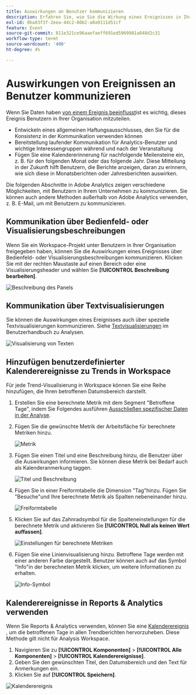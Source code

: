 ```yaml
---
title: Auswirkungen an Benutzer kommunizieren
description: Erfahren Sie, wie Sie die Wirkung eines Ereignisses in Ihrer Organisation effektiv kommunizieren können.
exl-id: 9ba83f3f-2eea-44c2-80b2-a0a9111d51cf
feature: Event
source-git-commit: 811e321ce96aaefaeff691ed5969981a048d2c31
workflow-type: tm+mt
source-wordcount: '400'
ht-degree: 4%

---
```


# Auswirkungen von Ereignissen an Benutzer kommunizieren

Wenn Sie Daten haben [von einem Ereignis beeinflusst](overview.md)ist es wichtig, dieses Ereignis Benutzern in Ihrer Organisation mitzuteilen.

* Entwickeln eines allgemeinen Haftungsausschlusses, den Sie für die Konsistenz in der Kommunikation verwenden können
* Bereitstellung laufender Kommunikation für Analytics-Benutzer und wichtige Interessengruppen während und nach der Veranstaltung
* Fügen Sie eine Kalendererinnerung für nachfolgende Meilensteine ein, z. B. für den folgenden Monat oder das folgende Jahr. Diese Mitteilung in der Zukunft hilft Benutzern, die Berichte anzeigen, daran zu erinnern, wie sich diese in Monatsberichten oder Jahresberichten auswirken.

Die folgenden Abschnitte in Adobe Analytics zeigen verschiedene Möglichkeiten, mit Benutzern in Ihrem Unternehmen zu kommunizieren. Sie können auch andere Methoden außerhalb von Adobe Analytics verwenden, z. B. E-Mail, um mit Benutzern zu kommunizieren.

## Kommunikation über Bedienfeld- oder Visualisierungsbeschreibungen

Wenn Sie ein Workspace-Projekt unter Benutzern in Ihrer Organisation freigegeben haben, können Sie die Auswirkungen eines Ereignisses über Bedienfeld- oder Visualisierungsbeschreibungen kommunizieren. Klicken Sie mit der rechten Maustaste auf einen Bereich oder eine Visualisierungsheader und wählen Sie **[!UICONTROL Beschreibung bearbeiten]**.

![Beschreibung des Panels](assets/panel_description.png)

## Kommunikation über Textvisualisierungen

Sie können die Auswirkungen eines Ereignisses auch über spezielle Textvisualisierungen kommunizieren. Siehe [Textvisualisierungen](/help/analyze/analysis-workspace/visualizations/text.md) im Benutzerhandbuch zu Analysen.

![Visualisierung von Texten](assets/text_visualization.png)

## Hinzufügen benutzerdefinierter Kalenderereignisse zu Trends in Workspace

Für jede Trend-Visualisierung in Workspace können Sie eine Reihe hinzufügen, die Ihren betroffenen Datumsbereich darstellt.

1. Erstellen Sie eine berechnete Metrik mit dem Segment &quot;Betroffene Tage&quot;, indem Sie Folgendes ausführen [Ausschließen spezifischer Daten in der Analyse](segments.md).
1. Fügen Sie die gewünschte Metrik der Arbeitsfläche für berechnete Metriken hinzu.

   ![Metrik](assets/calcmetric_event.png)

1. Fügen Sie einen Titel und eine Beschreibung hinzu, die Benutzer über die Auswirkungen informieren. Sie können diese Metrik bei Bedarf auch als Kalenderanmerkung taggen.

   ![Titel und Beschreibung](assets/calcmetric_title_description.png)

1. Fügen Sie in einer Freiformtabelle die Dimension &quot;Tag&quot;hinzu. Fügen Sie &quot;Besuche&quot;und Ihre berechnete Metrik als Spalten nebeneinander hinzu.

   ![Freiformtabelle](assets/calcmetric_freeform.png)

1. Klicken Sie auf das Zahnradsymbol für die Spalteneinstellungen für die berechnete Metrik und aktivieren Sie **[!UICONTROL Null als keinen Wert auffassen]**.

   ![Einstellungen für berechnete Metriken](assets/calcmetric_zero_no_value.png)

1. Fügen Sie eine Linienvisualisierung hinzu. Betroffene Tage werden mit einer anderen Farbe dargestellt. Benutzer können auch auf das Symbol &quot;Info&quot;in der berechneten Metrik klicken, um weitere Informationen zu erhalten.

   ![Info-Symbol](assets/calcmetric_infoicon.png)

## Kalenderereignisse in Reports &amp; Analytics verwenden

Wenn Sie Reports &amp; Analytics verwenden, können Sie eine [Kalenderereignis](/help/components/t-calendar-event.md) , um die betroffenen Tage in allen Trendberichten hervorzuheben. Diese Methode gilt nicht für Analysis Workspace.

1. Navigieren Sie zu **[!UICONTROL Komponenten]** > **[!UICONTROL Alle Komponenten]** > **[!UICONTROL Kalenderereignisse]**.
2. Geben Sie den gewünschten Titel, den Datumsbereich und den Text für Anmerkungen ein.
3. Klicken Sie auf **[!UICONTROL Speichern]**.

![Kalenderereignis](assets/exclude_calendar_event.png)
